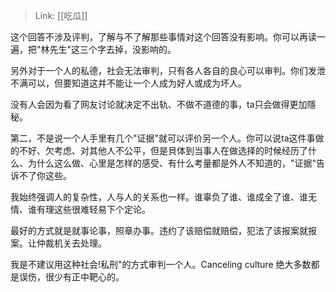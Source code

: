> Link: [[吃瓜]]

这个回答不涉及评判，了解与不了解那些事情对这个回答没有影响。你可以再读一遍，把"林先生"这三个字去掉，没影响的。

另外对于一个人的私德，社会无法审判，只有各人各自的良心可以审判。你们发泄不满可以，但要知道这并不能让一个人成为好人或成为坏人。

没有人会因为看了网友讨论就决定不出轨、不做不道德的事，ta只会做得更加隱秘。

第二，不是说一个人手里有几个"证据"就可以评价另一个人。你可以说ta这件事做的不好、欠考虑、对其他人不公平，但是貝体到当事人在做选择的时候经历了什么、为什么这么做、心里是怎样的感受、有什么考量都是外人不知道的，"证据"告诉不了你这些。

我始终强调人的复杂性，人与人的关系也一样。谁辜负了谁、谁成全了谁、谁无情、谁有理这些很难轻易下个定论。

最好的方式就是就事论事，照章办事。违约了该赔偿就赔偿，犯法了该报案就报案。让仲裁机关去处理。

我是不建议用这种社会!私刑"的方式审判一个人。Canceling culture 绝大多数都是误伤，很少有正中靶心的。